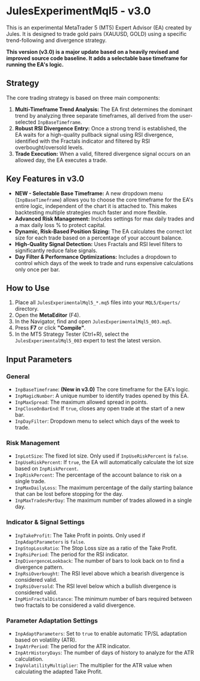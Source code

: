 # JulesExperimentMql5 - v3.0

This is an experimental MetaTrader 5 (MT5) Expert Advisor (EA) created by Jules. It is designed to trade gold pairs (XAUUSD, GOLD) using a specific trend-following and divergence strategy.

**This version (v3.0) is a major update based on a heavily revised and improved source code baseline. It adds a selectable base timeframe for running the EA's logic.**

## Strategy

The core trading strategy is based on three main components:

1.  **Multi-Timeframe Trend Analysis:** The EA first determines the dominant trend by analyzing three separate timeframes, all derived from the user-selected `InpBaseTimeframe`.
2.  **Robust RSI Divergence Entry:** Once a strong trend is established, the EA waits for a high-quality pullback signal using RSI divergence, identified with the Fractals indicator and filtered by RSI overbought/oversold levels.
3.  **Trade Execution:** When a valid, filtered divergence signal occurs on an allowed day, the EA executes a trade.

## Key Features in v3.0

*   **NEW - Selectable Base Timeframe:** A new dropdown menu (`InpBaseTimeframe`) allows you to choose the core timeframe for the EA's entire logic, independent of the chart it is attached to. This makes backtesting multiple strategies much faster and more flexible.
*   **Advanced Risk Management:** Includes settings for max daily trades and a max daily loss % to protect capital.
*   **Dynamic, Risk-Based Position Sizing:** The EA calculates the correct lot size for each trade based on a percentage of your account balance.
*   **High-Quality Signal Detection:** Uses Fractals and RSI level filters to significantly reduce false signals.
*   **Day Filter & Performance Optimizations:** Includes a dropdown to control which days of the week to trade and runs expensive calculations only once per bar.

## How to Use

1.  Place all `JulesExperimentalMql5_*.mq5` files into your `MQL5/Experts/` directory.
2.  Open the **MetaEditor** (F4).
3.  In the Navigator, find and open `JulesExperimentalMql5_003.mq5`.
4.  Press **F7** or click **"Compile"**.
5.  In the MT5 Strategy Tester (Ctrl+R), select the `JulesExperimentalMql5_003` expert to test the latest version.

## Input Parameters

### General
*   `InpBaseTimeframe`: **(New in v3.0)** The core timeframe for the EA's logic.
*   `InpMagicNumber`: A unique number to identify trades opened by this EA.
*   `InpMaxSpread`: The maximum allowed spread in points.
*   `InpCloseOnBarEnd`: If `true`, closes any open trade at the start of a new bar.
*   `InpDayFilter`: Dropdown menu to select which days of the week to trade.

### Risk Management
*   `InpLotSize`: The fixed lot size. Only used if `InpUseRiskPercent` is `false`.
*   `InpUseRiskPercent`: If `true`, the EA will automatically calculate the lot size based on `InpRiskPercent`.
*   `InpRiskPercent`: The percentage of the account balance to risk on a single trade.
*   `InpMaxDailyLoss`: The maximum percentage of the daily starting balance that can be lost before stopping for the day.
*   `InpMaxTradesPerDay`: The maximum number of trades allowed in a single day.

### Indicator & Signal Settings
*   `InpTakeProfit`: The Take Profit in points. Only used if `InpAdaptParameters` is `false`.
*   `InpStopLossRatio`: The Stop Loss size as a ratio of the Take Profit.
*   `InpRsiPeriod`: The period for the RSI indicator.
*   `InpDivergenceLookback`: The number of bars to look back on to find a divergence pattern.
*   `InpRsiOverbought`: The RSI level above which a bearish divergence is considered valid.
*   `InpRsiOversold`: The RSI level below which a bullish divergence is considered valid.
*   `InpMinFractalDistance`: The minimum number of bars required between two fractals to be considered a valid divergence.

### Parameter Adaptation Settings
*   `InpAdaptParameters`: Set to `true` to enable automatic TP/SL adaptation based on volatility (ATR).
*   `InpAtrPeriod`: The period for the ATR indicator.
*   `InpAtrHistoryDays`: The number of days of history to analyze for the ATR calculation.
*   `InpVolatilityMultiplier`: The multiplier for the ATR value when calculating the adapted Take Profit.
